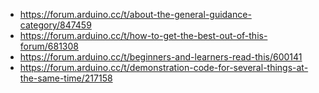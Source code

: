 - https://forum.arduino.cc/t/about-the-general-guidance-category/847459
- https://forum.arduino.cc/t/how-to-get-the-best-out-of-this-forum/681308
- https://forum.arduino.cc/t/beginners-and-learners-read-this/600141
- https://forum.arduino.cc/t/demonstration-code-for-several-things-at-the-same-time/217158
